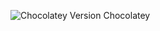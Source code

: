 ![![Chocolatey Version](https://img.shields.io/chocolatey/v/burp-suite-pro-edition?label=Burp%20Suite%20Pro&style=for-the-badge) ![Chocolatey](https://img.shields.io/chocolatey/dt/burp-suite-pro-edition?style=for-the-badge)](https://community.chocolatey.org/packages/burp-suite-pro-edition)
